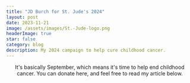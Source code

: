 ```yaml
---
title: "JD Burch for St. Jude's 2024"
layout: post
date: 2023-11-21
image: /assets/images/St.-Jude-logo.png
headerImage: true
star: false
category: blog
description: My 2024 campaign to help cure childhood cancer.
---
```


<center> It's basically September, which means it's time to help end childhood cancer. You can donate <a hreef="jdburch.com/2024">here</a>, and feel free to read my article below.</center><br><br>

